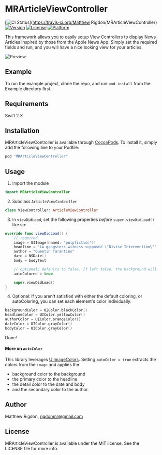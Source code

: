 # MRArticleViewController

[![CI Status](http://img.shields.io/travis/mrigdon/MRArticleViewController.svg?style=flat)](https://travis-ci.org/Matthew Rigdon/MRArticleViewController)
[![Version](https://img.shields.io/cocoapods/v/MRArticleViewController.svg?style=flat)](http://cocoapods.org/pods/MRArticleViewController)
[![License](https://img.shields.io/cocoapods/l/MRArticleViewController.svg?style=flat)](http://cocoapods.org/pods/MRArticleViewController)
[![Platform](https://img.shields.io/cocoapods/p/MRArticleViewController.svg?style=flat)](http://cocoapods.org/pods/MRArticleViewController)

This framework allows you to easily setup View Controllers to display News Articles inspired by those from the Apple News App. Simply set the required fields and run, and you will have a nice looking view for your articles.

![Preview](https://raw.githubusercontent.com/mrigdon/MRArticleViewController/master/preview1.png)

## Example

To run the example project, clone the repo, and run `pod install` from the Example directory first.

## Requirements

Swift 2.X

## Installation

MRArticleViewController is available through [CocoaPods](http://cocoapods.org). To install
it, simply add the following line to your Podfile:

```ruby
pod "MRArticleViewController"
```

## Usage

1. Import the module

  ```swift
  import MRArticleViewController
  ```

2. Subclass `ArticleViewController`

  ```swift
  class ViewController: ArticleViewController
  ```

3. In `viewDidLoad`, set the following properties *before* `super.viewDidLoad()` like so:

  ```swift
  override func viewDidLoad() {
      // required
      image = UIImage(named: "pulpfiction")!
      headline = "LA gangsters witness supposed \"Divine Intervention\""
      author = "Quentin Tarantino"
      date = NSDate()
      body = bodyText

      // optional; defaults to false. If left false, the background will be white and all the text will be black.
      autoColored = true

      super.viewDidLoad()
  }
  ```

4. Optional: If you aren't satisfied with either the default coloring, or autoColoring, you can set each element's color individually:

  ```swift
  backgroundColor = UIColor.blackColor()
  headlineColor = UIColor.yellowColor()
  authorColor = UIColor.orangeColor()
  dateColor = UIColor.grayColor()
  bodyColor = UIColor.grayColor()
  ```
  
Done!

#### More on `autoColor`

This library leverages [UIImageColors](https://github.com/jathu/UIImageColors). Setting `autoColor = true` extracts the colors from the `image` and applies the 
* background color to the background
* the primary color to the headline
* the detail color to the date and body
* and the secondary color to the author. 

## Author

Matthew Rigdon, rigdonmr@gmail.com

## License

MRArticleViewController is available under the MIT license. See the LICENSE file for more info.
